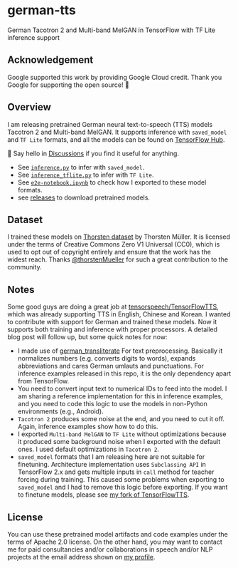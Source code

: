 # german-tts
German Tacotron 2 and Multi-band MelGAN in TensorFlow with TF Lite inference support

## Acknowledgement
Google supported this work by providing Google Cloud credit. Thank you Google for supporting the open source! 🎉

## Overview
I am releasing pretrained German neural text-to-speech (TTS) models Tacotron 2 and Multi-band MelGAN. It supports inference with `saved_model` and `TF Lite` formats, and all the models can be found on [TensorFlow Hub](https://tfhub.dev/monatis).

💬 Say hello in [Discussions](https://github.com/monatis/german-tts/discussions/1) if you find it useful for anything.

- See [`inference.py`](https://github.com/monatis/german-tts/blob/main/inference.py) to infer with `saved_model`.
- See [`inference_tflite.py`](https://github.com/monatis/german-tts/blob/main/inference_tflite.py) to infer with `TF Lite`.
- See [`e2e-notebook.ipynb`](https://github.com/monatis/german-tts/blob/main/e2e-notebook.ipynb) to check how I exported to these model formats.
- see [releases](https://github.com/monatis/german-tts/releases) to download pretrained models.

## Dataset
I trained these models on [Thorsten dataset](https://github.com/thorstenMueller/deep-learning-german-tts) by Thorsten Müller. It is licensed under the terms of Creative Commons Zero V1 Universal (CC0), which is used to opt out of copyright entirely and ensure that the work has the widest reach. Thanks [@thorstenMueller](https://github.com/thorstenMueller) for such a great contribution to the community.

## Notes
Some good guys are doing a great job at [tensorspeech/TensorFlowTTS](https://github.com/tensorspeech/TensorFlowTTS), which was already supporting TTS in English, Chinese and Korean. I wanted to contribute with support for German and trained these models. Now it supports both training and inference with proper processors. A detailed blog post will follow up, but some quick notes for now:

- I made use of [german_transliterate](https://github.com/repodiac/german_transliterate) For text preprocessing. Basically it normalizes numbers (e.g. converts digits to words), expands abbreviations and cares German umlauts and punctuations. For inference examples released in this repo, it is the only dependency apart from TensorFlow.
- You need to convert input text to numerical IDs to feed into the model. I am sharing a reference implementation for this in inference examples, and you need to code this logic to use the models in non-Python environments (e.g., Android).
- `Tacotron 2` produces some noise at the end, and you need to cut it off. Again, inference examples show how to do this.
- I exported `Multi-band MelGAN` to `TF Lite` without optimizations because it produced some background noise when I exported with the default ones. I used default optimizations in `Tacotron 2`.
- `saved_model` formats that I am releasing here are not suitable for finetuning. Architecture implementation uses `Subclassing API` in TensorFlow 2.x and gets multiple inputs in `call` method for teacher forcing during training. This caused some problems when exporting to `saved_model` and I had to remove this logic before exporting. If you want to finetune models, please see [my fork of TensorFlowTTS](https://github.com/monatis/TensorFlowTTS).

## License
You can use these pretrained model artifacts and code examples under the terms of Apache 2.0 license. On the other hand, you may want to contact me for paid consultancies and/or collaborations in speech and/or NLP projects at the email address shown on [my profile](https://github.com/monatis).